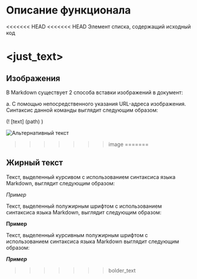 # Описание функционала #

<<<<<<< HEAD
<<<<<<< HEAD
Элемент списка, содержащий исходный код

 <just_text>
=======
## Изображения ##

В Markdown существует 2 способа вставки изображений в документ:

a. С помощью непосредственного указания URL-адреса изображения. Синтаксис данной команды выглядит следующим образом:

(! [text] (path) )

![Альтернативный текст](/Yen.jpg)
>>>>>>> image
=======
## Жирный текст ##

Текст, выделенный курсивом с использованием синтаксиса языка Markdown, выглядит следующим образом:

*Пример*  


Текст, выделенный полужирным шрифтом с использованием синтаксиса языка Markdown, выглядит следующим образом:

**Пример**


Текст, выделенный курсивным полужирным шрифтом с использованием синтаксиса языка Markdown выглядит следующим образом:

***Пример***
>>>>>>> bolder_text
